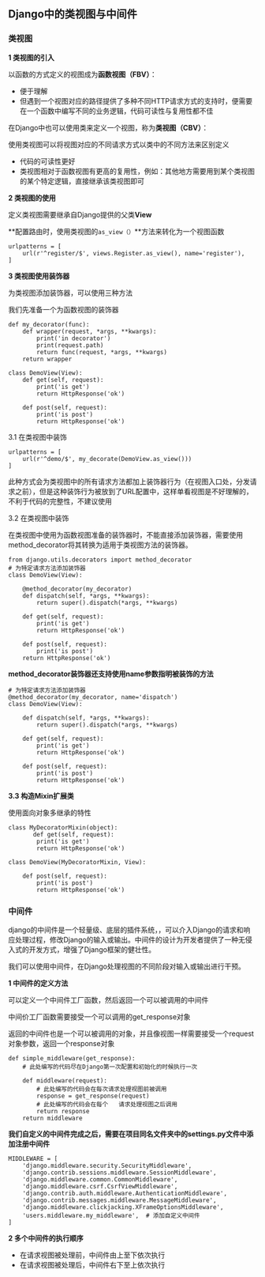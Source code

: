 ## Django中的类视图与中间件
### 类视图
**1 类视图的引入**

以函数的方式定义的视图成为**函数视图（FBV）**：

+ 便于理解
+ 但遇到一个视图对应的路径提供了多种不同HTTP请求方式的支持时，便需要在一个函数中编写不同的业务逻辑，代码可读性与复用性都不佳

在Django中也可以使用类来定义一个视图，称为**类视图（CBV）**：

使用类视图可以将视图对应的不同请求方式以类中的不同方法来区别定义

+ 代码的可读性更好
+ 类视图相对于函数视图有更高的复用性，例如：其他地方需要用到某个类视图的某个特定逻辑，直接继承该类视图即可

**2 类视图的使用**

定义类视图需要继承自Django提供的父类**View**

**配置路由时，使用类视图的`as_view（）`**方法来转化为一个视图函数

	urlpatterns = [
	    url(r'^register/$', views.Register.as_view(), name='register'),
	]
**3 类视图使用装饰器**

为类视图添加装饰器，可以使用三种方法

我们先准备一个为函数视图的装饰器

	def my_decorator(func):
		def wrapper(request, *args, **kwargs):
			print('in decorator')
			print(request.path)
			return func(request, *args, **kwargs)
		return wrapper
	
	class DemoView(View):
	    def get(self, request):
	        print('is get')
	        return HttpResponse('ok')
	
	    def post(self, request):
	        print('is post')
	        return HttpResponse('ok')

3.1 在类视图中装饰

	urlpatterns = [
	    url(r'^demo/$', my_decorate(DemoView.as_view()))
	]
	
此种方式会为类视图中的所有请求方法都加上装饰器行为（在视图入口处，分发请求之前），但是这种装饰行为被放到了URL配置中，这样单看视图是不好理解的，不利于代码的完整性，不建议使用

3.2 在类视图中装饰

在类视图中使用为函数视图准备的装饰器时，不能直接添加装饰器，需要使用method_decorator将其转换为适用于类视图方法的装饰器。

	from django.utils.decorators import method_decorator    
	# 为特定请求方法添加装饰器
	class DemoView(View):
	
	    @method_decorator(my_decorator)
	    def dispatch(self, *args, **kwargs):
	        return super().dispatch(*args, **kwargs)
	
	    def get(self, request):
	        print('is get')
	        return HttpResponse('ok')
	
	    def post(self, request):
	        print('is post')
        return HttpResponse('ok')
        
**method_decorator装饰器还支持使用name参数指明被装饰的方法**

	# 为特定请求方法添加装饰器
	@method_decorator(my_decorator, name='dispatch')
	class DemoView(View):
	
	    def dispatch(self, *args, **kwargs):
	        return super().dispatch(*args, **kwargs)
	
	    def get(self, request):
	        print('is get')
	        return HttpResponse('ok')
	
	    def post(self, request):
	        print('is post')
	        return HttpResponse('ok')
	        
**3.3 构造Mixin扩展类**

使用面向对象多继承的特性

	class MyDecoratorMixin(object):
	       def get(self, request):
	        print('is get')
	        return HttpResponse('ok')
	
	class DemoView(MyDecoratorMixin, View):
	
	    def post(self, request):
	        print('is post')
	        return HttpResponse('ok')
	        
	        
### 中间件

django的中间件是一个轻量级、底层的插件系统，，可以介入Django的请求和响应处理过程，修改Django的输入或输出。中间件的设计为开发者提供了一种无侵入式的开发方式，增强了Django框架的健壮性。

我们可以使用中间件，在Django处理视图的不同阶段对输入或输出进行干预。

**1 中间件的定义方法**

可以定义一个中间件工厂函数，然后返回一个可以被调用的中间件

中间价工厂函数需要接受一个可以调用的get_response对象

返回的中间件也是一个可以被调用的对象，并且像视图一样需要接受一个request对象参数，返回一个response对象

	def simple_middleware(get_response):
		# 此处编写的代码尽在Django第一次配置和初始化的时候执行一次
		
		def middleware(request):
			# 此处编写的代码会在每次请求处理视图前被调用
			response = get_response(request)
			# 此处编写的代码会在每个	请求处理视图之后调用
			return response
		return middleware
		
**我们自定义的中间件完成之后，需要在项目同名文件夹中的settings.py文件中添加注册中间件**

	MIDDLEWARE = [
	    'django.middleware.security.SecurityMiddleware',
	    'django.contrib.sessions.middleware.SessionMiddleware',
	    'django.middleware.common.CommonMiddleware',
	    'django.middleware.csrf.CsrfViewMiddleware',
	    'django.contrib.auth.middleware.AuthenticationMiddleware',
	    'django.contrib.messages.middleware.MessageMiddleware',
	    'django.middleware.clickjacking.XFrameOptionsMiddleware',
	    'users.middleware.my_middleware',  # 添加自定义中间件
	]

**2 多个中间件的执行顺序**

+ 在请求视图被处理前，中间件由上至下依次执行
+ 在请求视图被处理后，中间件右下至上依次执行

